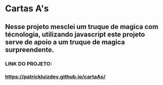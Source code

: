 # Cartas A's

## Nesse projeto mesclei um truque de magica com técnologia, utilizando javascript este projeto serve de apoio a um truque de magica surpreendente.
###  LINK DO PROJETO:
### https://patrickluizdev.github.io/cartaAs/
